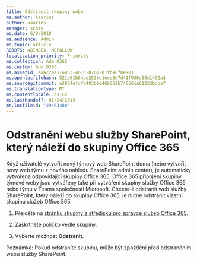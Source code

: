 ```yaml
---
title: Odstranit skupiny webu
ms.author: kaarins
author: kaarins
manager: scotv
ms.date: 6/8/2018
ms.audience: Admin
ms.topic: article
ROBOTS: NOINDEX, NOFOLLOW
localization_priority: Priority
ms.collection: Adm_O365
ms.custom: Adm_O365
ms.assetid: aa6c2aa1-6853-461c-8764-01fb96f8e981
ms.openlocfilehash: 521e61b64be253be1eee3d7d41f930d55e1492a3
ms.sourcegitcommit: e2864efcfb493b6e46b662b746661a61232bdba7
ms.translationtype: MT
ms.contentlocale: cs-CZ
ms.lasthandoff: 01/24/2019
ms.locfileid: "29463488"
---
```

# <a name="delete-a-sharepoint-site-that-belongs-to-an-office-365-group"></a>Odstranění webu služby SharePoint, který náleží do skupiny Office 365

Když uživatelé vytvořit nový týmový web SharePoint doma (nebo vytvořit nový web týmu z nového náhledu SharePoint admin center), je automaticky vytvořena odpovídající skupiny Office 365. Office 365 připojení skupiny týmové weby jsou vytvářeny také při vytváření skupiny služby Office 365 nebo týmu v Teams společnosti Microsoft. Chcete-li odstranit web služby SharePoint, který náleží do skupiny Office 365, je nutné odstranit vlastní skupinu služeb Office 365. 
  
1. Přejděte na [stránku skupiny z středisku pro správce služeb Office 365](https://portal.office.com/adminportal/home#/groups).
    
2. Zaškrtněte políčko vedle skupiny.
    
3. Vyberte možnost **Odstranit**.
    
Poznámka: Pokud odstraníte skupinu, může být zpoždění před odstraněním webu služby SharePoint.
  

